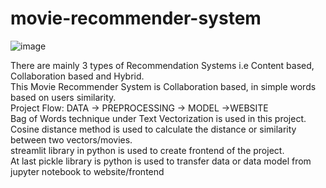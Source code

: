 # movie-recommender-system
![image](https://github.com/user-attachments/assets/7f7dc1f5-ba7f-4a01-801f-c82f793a703d)

There are mainly 3 types of Recommendation Systems i.e Content based, Collaboration based and Hybrid. <br />
This Movie Recommender System is Collaboration based, in simple words based on users similarity.<br />
Project Flow: DATA -> PREPROCESSING -> MODEL ->WEBSITE <br />
Bag of Words technique under Text Vectorization is used in this project. <br />
Cosine distance method is used to calculate the distance or similarity between two vectors/movies. <br />
streamlit library in python is used to create frontend of the project. <br />
At last pickle library is python is used to transfer data or data model from jupyter notebook to website/frontend 
